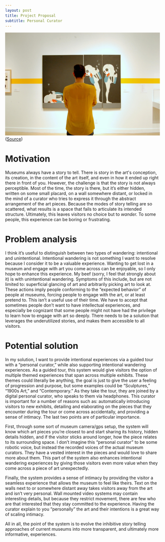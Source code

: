 ```yaml
---
layout: post
title: Project Proposal
subtitle: Personal Curator
---
```

![](/img/Lindsey_Looking.JPG)
([Source](https://www.google.com/url?sa=i&rct=j&q=&esrc=s&source=images&cd=&cad=rja&uact=8&ved=2ahUKEwjroOPamcvdAhUoc98KHXn3A7sQjRx6BAgBEAU&url=http%3A%2F%2Fkmuw.org%2Fpost%2Fhow-do-we-look-art-when-we-look-art&psig=AOvVaw2r5uJNK1tuFUXxyOPFrxgc&ust=1537588513660464))
# Motivation

Museums always have a story to tell. There is story in the art's conception, its creation, in the content of the art itself, and even in how it ended up right there in front of you. However, the challenge is that the story is not always perceptible. Most of the time, the story is there, but it’s either hidden, written on some small placard, on a wall somewhere distant, or locked in the mind of a curator who tries to express it through the abstract arrangement of the art pieces. Because the modes of story telling are so scattered, what results is a space that fails to articulate its intended structure. Ultimately, this leaves visitors no choice but to *wander.* To some people, this experience can be boring or frustrating. 

# Problem analysis

I think it’s useful to distinguish between two types of wandering: intentional and unintentional. Intentional wandering is not something I want to resolve because I consider it to be a valuable experience. Wanting to get lost in a museum and engage with art you come across can be enjoyable, so I only hope to enhance this experience. My beef (sorry, I feel that strongly about it) is with unintentional wandering. Symptoms of this include, but are not limited to: superficial glancing of art and arbitrarily picking art to look at. These actions imply people conforming to the “expected behavior” of people at museums, forcing people to engage with the art, or at least pretend to. This isn’t a useful use of their time. We have to accept that sometimes people don’t want to have intellectual experiences, and especially be cognizant that some people might not have had the privilege to learn how to engage with art so deeply. There needs to be a solution that leverages the underutilized stories, and makes them accessible to all visitors.

# Potential solution

In my solution, I want to provide intentional experiences via a guided tour with a “personal curator,” while also supporting intentional wandering experiences. As a guided tour, this system would give visitors the option of multiple themed experiences that span across multiple exhibits. These themes could literally be anything, the goal is just to give the user a feeling of progression and purpose, but some examples could be “Sculptures,” “1900s Art,” and “Contemporary.” As they take the tour, they are joined by a digital personal curator, who speaks to them via headphones. This curator is important for a number of reasons such as: automatically introducing visitors to new exhibits, detailing and elaborating on the pieces that they encounter during the tour or come across accidentally, and providing a sense of intimacy. The last two points are of particular importance. 

First, through some sort of museum camera/gps setup, the system will know which art pieces you’re closest to and start sharing its history, hidden details hidden, and if the visitor sticks around longer, how the piece relates to its surrounding space. I don’t imagine this “personal curator” to be some robotic voice, but instead the recorded voices of the actual museum curators. They have a vested interest in the pieces and would love to share more about them. This part of the system also enhances intentional wandering experiences by giving those visitors even more value when they come across a piece of art unexpectedly.

Finally, the system provides a sense of intimacy by providing the visitor a seamless experience that allows the museum to feel like theirs. Text on the walls next to or somewhere distant away takes visitors away from the art and isn’t very personal. Wall mounted video systems may contain interesting details, but because they restrict movement, there are few who are that interested that they stay committed to the experience. Having the curator explain to you “personally” the art and their intentions is a great way of scaling intimacy. 

All in all, the point of the system is to evolve the inhibitive story telling approaches of current museums into more transparent, and ultimately more informative, experiences.

